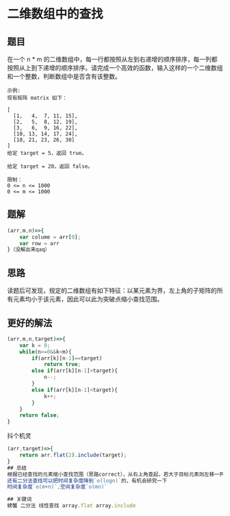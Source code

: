 # 二维数组中的查找

## 题目
在一个 n * m 的二维数组中，每一行都按照从左到右递增的顺序排序，每一列都按照从上到下递增的顺序排序。请完成一个高效的函数，输入这样的一个二维数组和一个整数，判断数组中是否含有该整数。

	示例:
	现有矩阵 matrix 如下：

	[
	  [1,   4,  7, 11, 15],
	  [2,   5,  8, 12, 19],
	  [3,   6,  9, 16, 22],
	  [10, 13, 14, 17, 24],
	  [18, 21, 23, 26, 30]
	]
	给定 target = 5，返回 true。

	给定 target = 20，返回 false。

	限制：
	0 <= n <= 1000
	0 <= m <= 1000
	
## 题解
``` javascript
(arr,m,n)=>{
	var colume = arr[0];
	var row = arr
}（没解出来qaq）
```
## 思路
读题后可发现，规定的二维数组有如下特征：以某元素为界，左上角的子矩阵的所有元素均小于该元素，因此可以此为突破点缩小查找范围。

## 更好的解法
``` javascript
(arr,m,n,target)=>{
	var k = 0;
	while(n>=0&&k<m){
		if(arr[k][n-1]==target)
			return true;
		else if(arr[k][n-1]>target){
			n--;
		}
		else if(arr[k][n-1]<target){
			k++;
		}
	}
	return false;
}
```
抖个机灵
``` javascript
(arr,target)=>{
	return arr.flat(2).include(target);
}
## 总结
根据已经查找的元素缩小查找范围（思路correct），从右上角查起，若大于目标元素则左移一列，因为该元素下面的元素一定大于该元素，所以下面肯定没有目标元素；若小于目标元素则向下移一行，因为该元素左边的元素一定小于该元素，所以左边肯定不会再出现目标元素。左下角出发亦可，大于则上移一行，小于则右移一列。  
还有二分法查找可以把时间复杂度降到`o(logn)`的，有机会研究一下  
时间复杂度`o(m+n)`,空间复杂度`o(mn)`

## 关键词
螃蟹 二分法 线性查找 array.flat array.include